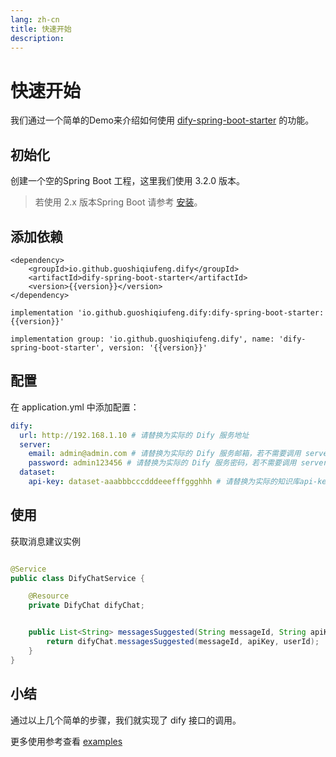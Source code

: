 ```yaml
---
lang: zh-cn
title: 快速开始
description: 
---
```


<script setup>import {inject} from "vue";
const version = inject('version');
</script>

# 快速开始

我们通过一个简单的Demo来介绍如何使用 [dify-spring-boot-starter](https://github.com/guoshiqiufeng/dify-spring-boot-starter)
的功能。

## 初始化

创建一个空的Spring Boot 工程，这里我们使用 3.2.0 版本。
> 若使用 2.x 版本Spring Boot 请参考 [安装](install.md)。

## 添加依赖

<CodeGroup>
  <CodeGroupItem title="Maven" active>

```xml:no-line-numbers:no-v-pre
<dependency>
    <groupId>io.github.guoshiqiufeng.dify</groupId>
    <artifactId>dify-spring-boot-starter</artifactId>
    <version>{{version}}</version>
</dependency>
```

  </CodeGroupItem>

  <CodeGroupItem title="Gradle (Short)" active>

```groovy:no-line-numbers:no-v-pre
implementation 'io.github.guoshiqiufeng.dify:dify-spring-boot-starter:{{version}}'
```

  </CodeGroupItem>

  <CodeGroupItem title="Gradle">

```groovy:no-line-numbers:no-v-pre
implementation group: 'io.github.guoshiqiufeng.dify', name: 'dify-spring-boot-starter', version: '{{version}}'
```

  </CodeGroupItem>
</CodeGroup>

## 配置

在 application.yml 中添加配置：

```yaml
dify:
  url: http://192.168.1.10 # 请替换为实际的 Dify 服务地址
  server:
    email: admin@admin.com # 请替换为实际的 Dify 服务邮箱，若不需要调用 server相关接口可不填
    password: admin123456 # 请替换为实际的 Dify 服务密码，若不需要调用 server相关接口可不填
  dataset:
    api-key: dataset-aaabbbcccdddeeefffggghhh # 请替换为实际的知识库api-key, 若不需要调用知识库可不填
```

## 使用

获取消息建议实例

```java

@Service
public class DifyChatService {

    @Resource
    private DifyChat difyChat;


    public List<String> messagesSuggested(String messageId, String apiKey, String userId) {
        return difyChat.messagesSuggested(messageId, apiKey, userId);
    }
}
```

## 小结

通过以上几个简单的步骤，我们就实现了 dify 接口的调用。

更多使用参考查看 [examples](https://github.com/guoshiqiufeng/dify-spring-boot-starter-examples)
